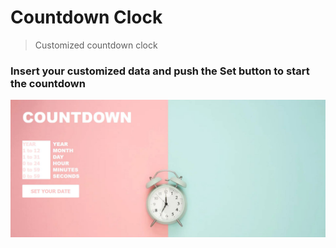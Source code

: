 # Countdown Clock

> Customized countdown clock

### Insert your customized data and push the Set button to start the countdown ###

![](countdown.JPG)
